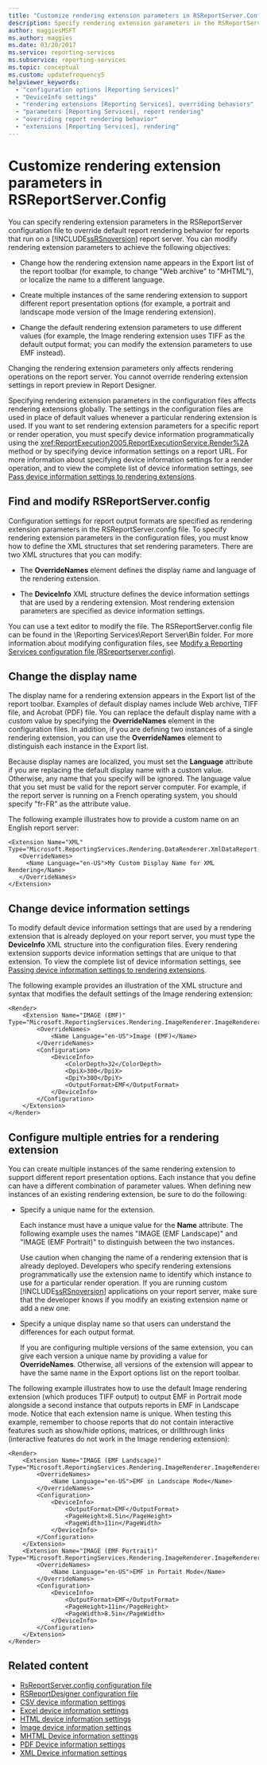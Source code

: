 ```yaml
---
title: "Customize rendering extension parameters in RSReportServer.Config"
description: Specify rendering extension parameters in the RSReportServer configuration file to override default report rendering behavior for Reporting Services reports.
author: maggiesMSFT
ms.author: maggies
ms.date: 03/20/2017
ms.service: reporting-services
ms.subservice: reporting-services
ms.topic: conceptual
ms.custom: updatefrequency5
helpviewer_keywords:
  - "configuration options [Reporting Services]"
  - "DeviceInfo settings"
  - "rendering extensions [Reporting Services], overriding behaviors"
  - "parameters [Reporting Services], report rendering"
  - "overriding report rendering behavior"
  - "extensions [Reporting Services], rendering"
---
```

# Customize rendering extension parameters in RSReportServer.Config
  You can specify rendering extension parameters in the RSReportServer configuration file to override default report rendering behavior for reports that run on a [!INCLUDE[ssRSnoversion](../includes/ssrsnoversion-md.md)] report server. You can modify rendering extension parameters to achieve the following objectives:  
  
-   Change how the rendering extension name appears in the Export list of the report toolbar (for example, to change "Web archive" to "MHTML"), or localize the name to a different language.  
  
-   Create multiple instances of the same rendering extension to support different report presentation options (for example, a portrait and landscape mode version of the Image rendering extension).  
  
-   Change the default rendering extension parameters to use different values (for example, the Image rendering extension uses TIFF as the default output format; you can modify the extension parameters to use EMF instead).  
  
 Changing the rendering extension parameters only affects rendering operations on the report server. You cannot override rendering extension settings in report preview in Report Designer.  
  
 Specifying rendering extension parameters in the configuration files affects rendering extensions globally. The settings in the configuration files are used in place of default values whenever a particular rendering extension is used. If you want to set rendering extension parameters for a specific report or render operation, you must specify device information programmatically using the <xref:ReportExecution2005.ReportExecutionService.Render%2A> method or by specifying device information settings on a report URL. For more information about specifying device information settings for a render operation, and to view the complete list of device information settings, see [Pass device information settings to rendering extensions](../reporting-services/report-server-web-service/net-framework/passing-device-information-settings-to-rendering-extensions.md).  
  
## Find and modify RSReportServer.config  
 Configuration settings for report output formats are specified as rendering extension parameters in the RSReportServer.config file. To specify rendering extension parameters in the configuration files, you must know how to define the XML structures that set rendering parameters. There are two XML structures that you can modify:  
  
-   The **OverrideNames** element defines the display name and language of the rendering extension.  
  
-   The **DeviceInfo** XML structure defines the device information settings that are used by a rendering extension. Most rendering extension parameters are specified as device information settings.  
  
 You can use a text editor to modify the file. The RSReportServer.config file can be found in the \Reporting Services\Report Server\Bin folder. For more information about modifying configuration files, see [Modify a Reporting Services configuration file &#40;RSreportserver.config&#41;](../reporting-services/report-server/modify-a-reporting-services-configuration-file-rsreportserver-config.md).  
  
## Change the display name  
 The display name for a rendering extension appears in the Export list of the report toolbar. Examples of default display names include Web archive, TIFF file, and Acrobat (PDF) file. You can replace the default display name with a custom value by specifying the **OverrideNames** element in the configuration files. In addition, if you are defining two instances of a single rendering extension, you can use the **OverrideNames** element to distinguish each instance in the Export list.  
  
 Because display names are localized, you must set the **Language** attribute if you are replacing the default display name with a custom value. Otherwise, any name that you specify will be ignored. The language value that you set must be valid for the report server computer. For example, if the report server is running on a French operating system, you should specify "fr-FR" as the attribute value.  
  
 The following example illustrates how to provide a custom name on an English report server:  
  
```  
<Extension Name="XML" Type="Microsoft.ReportingServices.Rendering.DataRenderer.XmlDataReport,Microsoft.ReportingServices.DataRendering">  
   <OverrideNames>  
     <Name Language="en-US">My Custom Display Name for XML Rendering</Name>  
   </OverrideNames>  
</Extension>  
```  
  
## Change device information settings  
 To modify default device information settings that are used by a rendering extension that is already deployed on your report server, you must type the **DeviceInfo** XML structure into the configuration files. Every rendering extension supports device information settings that are unique to that extension. To view the complete list of device information settings, see [Passing device information settings to rendering extensions](../reporting-services/report-server-web-service/net-framework/passing-device-information-settings-to-rendering-extensions.md).  
  
 The following example provides an illustration of the XML structure and syntax that modifies the default settings of the Image rendering extension:  
  
```  
<Render>  
    <Extension Name="IMAGE (EMF)" Type="Microsoft.ReportingServices.Rendering.ImageRenderer.ImageRenderer,Microsoft.ReportingServices.ImageRendering">  
        <OverrideNames>  
            <Name Language="en-US">Image (EMF)</Name>  
        </OverrideNames>  
        <Configuration>  
            <DeviceInfo>  
                <ColorDepth>32</ColorDepth>  
                <DpiX>300</DpiX>  
                <DpiY>300</DpiY>  
                <OutputFormat>EMF</OutputFormat>  
            </DeviceInfo>  
        </Configuration>  
    </Extension>  
</Render>  
```  
  
## Configure multiple entries for a rendering extension  
 You can create multiple instances of the same rendering extension to support different report presentation options. Each instance that you define can have a different combination of parameter values. When defining new instances of an existing rendering extension, be sure to do the following:  
  
-   Specify a unique name for the extension.  
  
     Each instance must have a unique value for the **Name** attribute. The following example uses the names "IMAGE (EMF Landscape)" and "IMAGE (EMF Portrait)" to distinguish between the two instances.  
  
     Use caution when changing the name of a rendering extension that is already deployed. Developers who specify rendering extensions programmatically use the extension name to identify which instance to use for a particular render operation. If you are running custom [!INCLUDE[ssRSnoversion](../includes/ssrsnoversion-md.md)] applications on your report server, make sure that the developer knows if you modify an existing extension name or add a new one.  
  
-   Specify a unique display name so that users can understand the differences for each output format.  
  
     If you are configuring multiple versions of the same extension, you can give each version a unique name by providing a value for **OverrideNames**. Otherwise, all versions of the extension will appear to have the same name in the Export options list on the report toolbar.  
  
 The following example illustrates how to use the default Image rendering extension (which produces TIFF output) to output EMF in Portrait mode alongside a second instance that outputs reports in EMF in Landscape mode. Notice that each extension name is unique. When testing this example, remember to choose reports that do not contain interactive features such as show/hide options, matrices, or drillthrough links (interactive features do not work in the Image rendering extension):  
  
```  
<Render>  
    <Extension Name="IMAGE (EMF Landscape)" Type="Microsoft.ReportingServices.Rendering.ImageRenderer.ImageRenderer,Microsoft.ReportingServices.ImageRendering">  
        <OverrideNames>  
            <Name Language="en-US">EMF in Landscape Mode</Name>  
        </OverrideNames>  
        <Configuration>  
            <DeviceInfo>  
                <OutputFormat>EMF</OutputFormat>  
                <PageHeight>8.5in</PageHeight>  
                <PageWidth>11in</PageWidth>  
            </DeviceInfo>  
        </Configuration>  
    </Extension>  
    <Extension Name="IMAGE (EMF Portrait)" Type="Microsoft.ReportingServices.Rendering.ImageRenderer.ImageRenderer,Microsoft.ReportingServices.ImageRendering">  
        <OverrideNames>  
            <Name Language="en-US">EMF in Portait Mode</Name>  
        </OverrideNames>  
        <Configuration>  
            <DeviceInfo>  
                <OutputFormat>EMF</OutputFormat>  
                <PageHeight>11in</PageHeight>  
                <PageWidth>8.5in</PageWidth>  
            </DeviceInfo>  
        </Configuration>  
    </Extension>  
</Render>  
```  
  
## Related content

- [RsReportServer.config configuration file](../reporting-services/report-server/rsreportserver-config-configuration-file.md)   
- [RSReportDesigner configuration file](../reporting-services/report-server/rsreportdesigner-configuration-file.md)   
- [CSV device information settings](../reporting-services/csv-device-information-settings.md)   
- [Excel device information settings](../reporting-services/excel-device-information-settings.md)   
- [HTML device information settings](../reporting-services/html-device-information-settings.md)   
- [Image device information settings](../reporting-services/image-device-information-settings.md)   
- [MHTML Device information settings](../reporting-services/mhtml-device-information-settings.md)   
- [PDF Device information settings](../reporting-services/pdf-device-information-settings.md)   
- [XML Device information settings](../reporting-services/xml-device-information-settings.md)  
  
  
